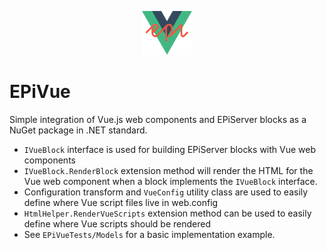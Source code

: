 <p align="center">
<img height="70" src="https://raw.githubusercontent.com/wpatter6/EPiVue/master/EPiVue.png" alt="">
</p>

# EPiVue

Simple integration of Vue.js web components and EPiServer blocks as a NuGet package in .NET standard.

- `IVueBlock` interface is used for building EPiServer blocks with Vue web components
- `IVueBlock.RenderBlock` extension method will render the HTML for the Vue web component when a block implements the `IVueBlock` interface.
- Configuration transform and `VueConfig` utility class are used to easily define where Vue script files live in web.config
- `HtmlHelper.RenderVueScripts` extension method can be used to easily define where Vue scripts should be rendered
- See `EPiVueTests/Models` for a basic implementation example.
